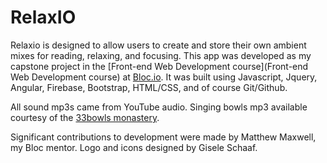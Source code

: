 # RelaxIO

Relaxio is designed to allow users to create and store their own ambient mixes for reading, relaxing, and focusing. This app was developed as my capstone project in the [Front-end Web Development course](Front-end Web Development course) at [Bloc.io](http://localhost:8000/bloc.io). It was built using Javascript, Jquery, Angular, Firebase, Bootstrap, HTML/CSS, and of course Git/Github.

All sound mp3s came from YouTube audio. Singing bowls mp3 available courtesy of the [33bowls monastery](https://soundcloud.com/33bowls).

Significant contributions to development were made by Matthew Maxwell, my Bloc mentor. Logo and icons designed by Gisele Schaaf.